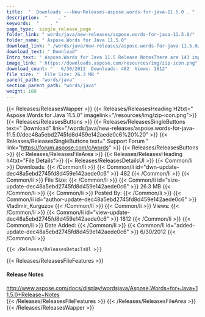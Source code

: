 ```yaml
---
title:  "  Downloads ---New-Releases-aspose.words-for-java-11.5.0 . " 
description:  "    . " 
keywords:  "    . " 
page_type:  single_release_page
folder_link: " words/java/new-releases/aspose.words-for-java-11.5.0/"
folder_name: " Aspose.Words for Java 11.5.0"
download_link: " /words/java/new-releases/aspose.words-for-java-11.5.0/dec48a5ebd2745fd8d459e142aede0c6"
download_text: " Download"
Intro_text: " Aspose.Words for Java 11.5 Release NotesThere are 143 improvements and fixes in ..."
image_link: " https://downloads.aspose.com/resources/img/zip-icon.png"
download_count: "   6/30/2012  Downloads: 482  Views: 1812"
file_size: "  File Size: 26.3 MB "
parent_path: "words/java"
section_parent_path: "words/java"
weight: 160 
---
```


{{< Releases/ReleasesWapper >}}
  {{< Releases/ReleasesHeading H2txt=" Aspose.Words for Java 11.5.0" imagelink="/resources/img/zip-icon.png">}}
  {{< Releases/ReleasesButtons >}}
    {{< Releases/ReleasesSingleButtons text=" Download" link="/words/java/new-releases/aspose.words-for-java-11.5.0/dec48a5ebd2745fd8d459e142aede0c6%20%20" >}}
    {{< Releases/ReleasesSingleButtons text=" Support Forum " link="https://forum.aspose.com/c/words" >}}
  {{< Releases/ReleasesButtons >}}
  {{< Releases/ReleasesFileArea >}}
    {{< Releases/ReleasesHeading h4txt="File Details">}}
    {{< Releases/ReleasesDetailsUl >}}
            {{< Common/li  >}} Downloads: {{< /Common/li >}} 
      {{< Common/li id="dwn-update-dec48a5ebd2745fd8d459e142aede0c6" >}} 482 {{< /Common/li >}} 
      {{< Common/li  >}} File Size: {{< /Common/li >}} 
      {{< Common/li id="size-update-dec48a5ebd2745fd8d459e142aede0c6" >}} 26.3 MB {{< /Common/li >}} 
      {{< Common/li  >}} Posted By: {{< /Common/li >}} 
      {{< Common/li id="author-update-dec48a5ebd2745fd8d459e142aede0c6" >}} Vladimir_Kurguzov {{< /Common/li >}} 
      {{< Common/li  >}} Views: {{< /Common/li >}} 
      {{< Common/li id="view-update-dec48a5ebd2745fd8d459e142aede0c6" >}} 1812 {{< /Common/li >}} 
      {{< Common/li  >}} Date Added: {{< /Common/li >}} 
      {{< Common/li id="added-update-dec48a5ebd2745fd8d459e142aede0c6" >}} 6/30/2012 {{< /Common/li >}} 

    {{< /Releases/ReleasesDetailsUl >}}

  {{< Releases/ReleasesFileFeatures >}}
      <h4>Release Notes</h4><div><a href="http://www.aspose.com/docs/display/wordsjava/Aspose.Words+for+Java+11.5.0+Release+Notes">http://www.aspose.com/docs/display/wordsjava/Aspose.Words+for+Java+11.5.0+Release+Notes</a></div>
  {{< /Releases/ReleasesFileFeatures >}}
 {{< /Releases/ReleasesFileArea >}}
{{< /Releases/ReleasesWapper >}}


